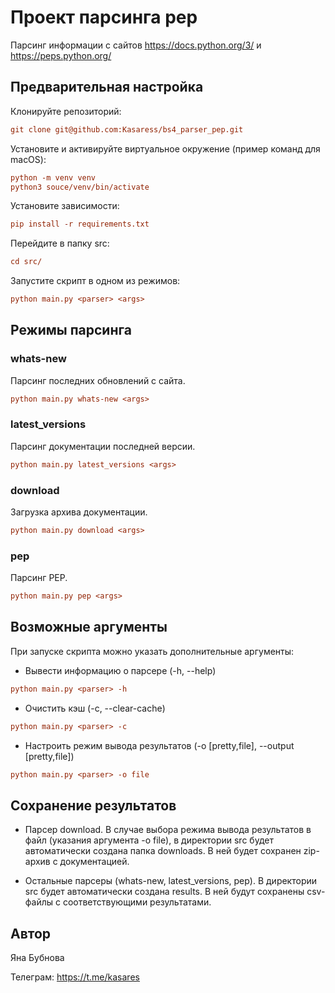 # Проект парсинга pep

Парсинг информации с сайтов <https://docs.python.org/3/> и <https://peps.python.org/>

## Предварительная настройка

Клонируйте репозиторий:

```ini
git clone git@github.com:Kasaress/bs4_parser_pep.git
```

Установите и активируйте виртуальное окружение (пример команд для macOS):

```ini
python -m venv venv
python3 souce/venv/bin/activate
```

Установите зависимости:

```ini
pip install -r requirements.txt
```

Перейдите в папку src:

```ini
cd src/
```

Запустите скрипт в одном из режимов:

```ini
python main.py <parser> <args>
```

## Режимы парсинга

### whats-new

Парсинг последних обновлений с сайта.

```ini
python main.py whats-new <args>
```

### latest_versions

Парсинг документации последней версии.

```ini
python main.py latest_versions <args>
```

### download

Загрузка архива документации.

```ini
python main.py download <args>
```

### pep

Парсинг PEP.

```ini
python main.py pep <args>
```

## Возможные аргументы

При запуске скрипта можно указать дополнительные аргументы:

- Вывести информацию о парсере (-h, --help)

```ini
python main.py <parser> -h
```

- Очистить кэш (-c, --clear-cache)

```ini
python main.py <parser> -c
```

- Настроить режим вывода результатов (-o [pretty,file], --output [pretty,file])

```ini
python main.py <parser> -o file
```

## Сохранение результатов

- Парсер download. В случае выбора режима вывода результатов в файл (указания аргумента -o file), в директории src будет автоматически создана папка downloads. В ней будет сохранен zip-архив с документацией.

- Остальные парсеры (whats-new, latest_versions, pep). В директории src будет автоматически создана results. В ней будут сохранены csv-файлы с соответствующими результатами.

## Автор

Яна Бубнова

Телеграм: <https://t.me/kasares>
